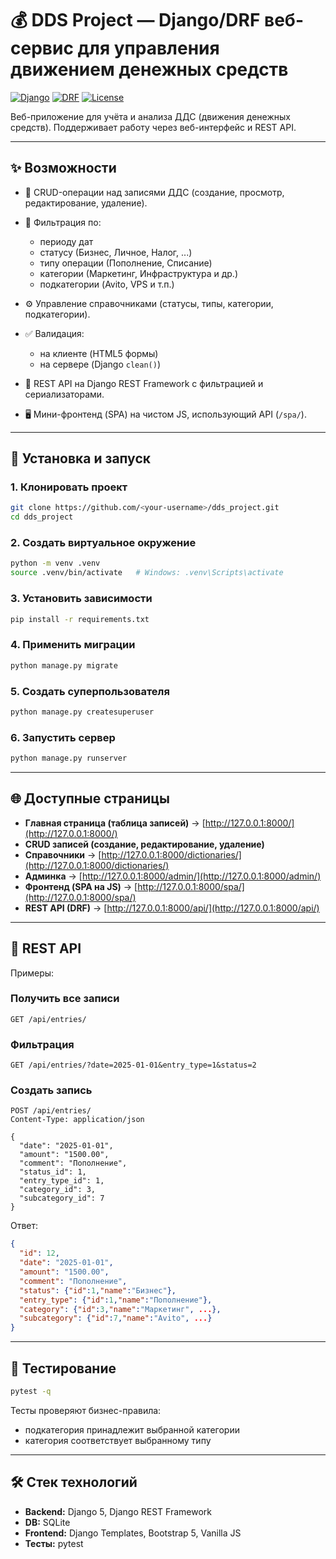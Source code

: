 # 💰 DDS Project — Django/DRF веб-сервис для управления движением денежных средств

[![Django](https://img.shields.io/badge/Django-5.0-green?logo=django)](https://www.djangoproject.com/)
[![DRF](https://img.shields.io/badge/DRF-3.15-red?logo=fastapi\&logoColor=white)](https://www.django-rest-framework.org/)
[![License](https://img.shields.io/badge/license-MIT-blue)](LICENSE)

Веб-приложение для учёта и анализа ДДС (движения денежных средств).
Поддерживает работу через веб-интерфейс и REST API.

---

## ✨ Возможности

* 📑 CRUD-операции над записями ДДС (создание, просмотр, редактирование, удаление).
* 🔎 Фильтрация по:

  * периоду дат
  * статусу (Бизнес, Личное, Налог, ...)
  * типу операции (Пополнение, Списание)
  * категории (Маркетинг, Инфраструктура и др.)
  * подкатегории (Avito, VPS и т.п.)
* ⚙️ Управление справочниками (статусы, типы, категории, подкатегории).
* ✅ Валидация:

  * на клиенте (HTML5 формы)
  * на сервере (Django `clean()`)
* 🔗 REST API на Django REST Framework с фильтрацией и сериализаторами.
* 🖥️ Мини-фронтенд (SPA) на чистом JS, использующий API (`/spa/`).

---


## 🚀 Установка и запуск

### 1. Клонировать проект

```bash
git clone https://github.com/<your-username>/dds_project.git
cd dds_project
```

### 2. Создать виртуальное окружение

```bash
python -m venv .venv
source .venv/bin/activate   # Windows: .venv\Scripts\activate
```

### 3. Установить зависимости

```bash
pip install -r requirements.txt
```

### 4. Применить миграции

```bash
python manage.py migrate
```

### 5. Создать суперпользователя

```bash
python manage.py createsuperuser
```

### 6. Запустить сервер

```bash
python manage.py runserver
```

---

## 🌐 Доступные страницы

* **Главная страница (таблица записей)** → [http://127.0.0.1:8000/](http://127.0.0.1:8000/)
* **CRUD записей (создание, редактирование, удаление)**
* **Справочники** → [http://127.0.0.1:8000/dictionaries/](http://127.0.0.1:8000/dictionaries/)
* **Админка** → [http://127.0.0.1:8000/admin/](http://127.0.0.1:8000/admin/)
* **Фронтенд (SPA на JS)** → [http://127.0.0.1:8000/spa/](http://127.0.0.1:8000/spa/)
* **REST API (DRF)** → [http://127.0.0.1:8000/api/](http://127.0.0.1:8000/api/)

---

## 🔌 REST API

Примеры:

### Получить все записи

```http
GET /api/entries/
```

### Фильтрация

```http
GET /api/entries/?date=2025-01-01&entry_type=1&status=2
```

### Создать запись

```http
POST /api/entries/
Content-Type: application/json

{
  "date": "2025-01-01",
  "amount": "1500.00",
  "comment": "Пополнение",
  "status_id": 1,
  "entry_type_id": 1,
  "category_id": 3,
  "subcategory_id": 7
}
```

Ответ:

```json
{
  "id": 12,
  "date": "2025-01-01",
  "amount": "1500.00",
  "comment": "Пополнение",
  "status": {"id":1,"name":"Бизнес"},
  "entry_type": {"id":1,"name":"Пополнение"},
  "category": {"id":3,"name":"Маркетинг", ...},
  "subcategory": {"id":7,"name":"Avito", ...}
}
```

---

## 🧪 Тестирование

```bash
pytest -q
```

Тесты проверяют бизнес-правила:

* подкатегория принадлежит выбранной категории
* категория соответствует выбранному типу

---

## 🛠️ Стек технологий

* **Backend:** Django 5, Django REST Framework
* **DB:** SQLite
* **Frontend:** Django Templates, Bootstrap 5, Vanilla JS
* **Тесты:** pytest

